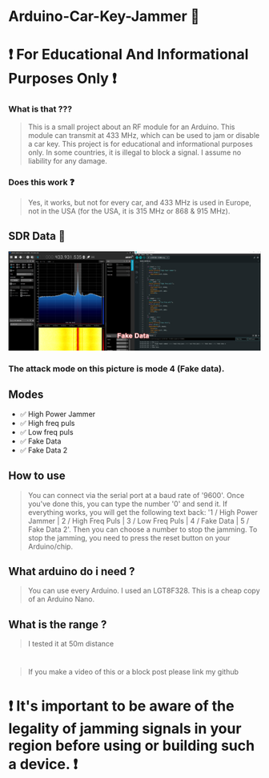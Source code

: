 # Arduino-Car-Key-Jammer 🔑
# ❗ For Educational And Informational Purposes Only ❗
### What is that ???
> This is a small project about an RF module for an Arduino. This module can transmit at 433 MHz, which can be used to jam or disable a car key. This project is for educational and informational purposes only. In some countries, it is illegal to block a signal. I assume no liability for any damage.

### Does this work ❓
> Yes, it works, but not for every car, and 433 MHz is used in Europe, not in the USA (for the USA, it is 315 MHz or 868 & 915 MHz).

## SDR Data 📶
![pic](https://github.com/Tiegertropfen119-0001/Arduino-Car-Key-Jammer/blob/main/img/fakedata.png)
### The attack mode on this picture is mode 4 (Fake data).

## Modes 
- ✅ High Power Jammer
- ✅ High freq puls
- ✅ Low freq puls
- ✅ Fake Data
- ✅ Fake Data 2

## How to use
> You can connect via the serial port at a baud rate of '9600'. Once you've done this, you can type the number '0' and send it. If everything works, you will get the following text back: '1 / High Power Jammer | 2 / High Freq Puls | 3 / Low Freq Puls | 4 / Fake Data | 5 / Fake Data 2'. Then you can choose a number to stop the jamming. To stop the jamming, you need to press the reset button on your Arduino/chip.

## What arduino do i need ?
> You can use every Arduino. I used an LGT8F328. This is a cheap copy of an Arduino Nano.
###

## What is the range ?
> I tested it at 50m distance
#
> If you make a video of this or a block post please link my github

# ❗ It's important to be aware of the legality of jamming signals in your region before using or building such a device. ❗
